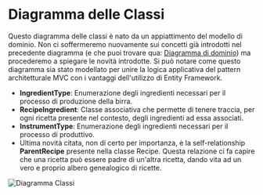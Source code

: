 # Diagramma delle Classi

Questo diagramma delle classi è nato da un appiattimento del modello di dominio. Non ci soffermeremo nuovamente sui concetti già introdotti nel precedente diagramma (e che puoi trovare qua: [Diagramma di dominio](../03-Progettazione/DomainDiagram.md)) ma procederemo a spiegare le novità introdotte. Si può notare come questo diagramma sia stato modellato per unire la logica applicativa del pattern architetturale MVC con i vantaggi dell'utilizzo di Entity Framework.

* **IngredientType**: Enumerazione degli ingredienti necessari per il processo di produzione della birra.
* **RecipeIngredient**: Classe associativa che permette di tenere traccia, per ogni ricetta presente nel contesto, degli ingredienti ad essa associati.
* **InstrumentType**: Enumerazione degli ingredienti necessari per il processo di produttivo.
* Ultima novità citata, non di certo per importanza, è la self-relationship **ParentRecipe** presente nella classe Recipe. Questa relazione ci fa capire che una ricetta può essere padre di un'altra ricetta, dando vita ad un vero e proprio albero genealogico di ricette.


![Diagramma Classi](https://i.imgur.com/UGg8IZ2.jpg)